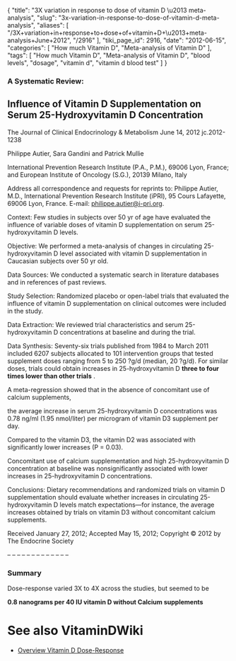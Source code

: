 {
    "title": "3X variation in response to dose of vitamin D \u2013 meta-analysis",
    "slug": "3x-variation-in-response-to-dose-of-vitamin-d-meta-analysis",
    "aliases": [
        "/3X+variation+in+response+to+dose+of+vitamin+D+\u2013+meta-analysis+June+2012",
        "/2916"
    ],
    "tiki_page_id": 2916,
    "date": "2012-06-15",
    "categories": [
        "How much Vitamin D",
        "Meta-analysis of Vitamin D"
    ],
    "tags": [
        "How much Vitamin D",
        "Meta-analysis of Vitamin D",
        "blood levels",
        "dosage",
        "vitamin d",
        "vitamin d blood test"
    ]
}


### A Systematic Review:

## Influence of Vitamin D Supplementation on Serum 25-Hydroxyvitamin D Concentration

The Journal of Clinical Endocrinology & Metabolism June 14, 2012 jc.2012-1238 

Philippe Autier, Sara Gandini and Patrick Mullie

International Prevention Research Institute (P.A., P.M.), 69006 Lyon, France; and European Institute of Oncology (S.G.), 20139 Milano, Italy

Address all correspondence and requests for reprints to: Philippe Autier, M.D., International Prevention Research Institute (iPRI), 95 Cours Lafayette, 69006 Lyon, France. E-mail: philippe.autier@i-pri.org.

Context: Few studies in subjects over 50 yr of age have evaluated the influence of variable doses of vitamin D supplementation on serum 25-hydroxyvitamin D levels.

Objective: We performed a meta-analysis of changes in circulating 25-hydroxyvitamin D level associated with vitamin D supplementation in Caucasian subjects over 50 yr old.

Data Sources: We conducted a systematic search in literature databases and in references of past reviews.

Study Selection: Randomized placebo or open-label trials that evaluated the influence of vitamin D supplementation on clinical outcomes were included in the study.

Data Extraction: We reviewed trial characteristics and serum 25-hydroxyvitamin D concentrations at baseline and during the trial.

Data Synthesis: Seventy-six trials published from 1984 to March 2011 included 6207 subjects allocated to 101 intervention groups that tested supplement doses ranging from 5 to 250 ?g/d (median, 20 ?g/d).  For similar doses, trials could obtain increases in 25-hydroxyvitamin D  **three to four times lower than other trials** . 

A meta-regression showed that in the absence of concomitant use of calcium supplements, 

the average increase in serum 25-hydroxyvitamin D concentrations was 0.78 ng/ml (1.95 nmol/liter) per microgram of vitamin D3 supplement per day. 

Compared to the vitamin D3, the vitamin D2 was associated with significantly lower increases (P = 0.03). 

Concomitant use of calcium supplementation and high 25-hydroxyvitamin D concentration at baseline was nonsignificantly associated with lower increases in 25-hydroxyvitamin D concentrations.

Conclusions: Dietary recommendations and randomized trials on vitamin D supplementation should evaluate whether increases in circulating 25-hydroxyvitamin D levels match expectations—for instance, the average increases obtained by trials on vitamin D3 without concomitant calcium supplements.

Received January 27, 2012; Accepted May 15, 2012; Copyright © 2012 by The Endocrine Society

– – – – – – – – – – – – – 

### Summary

Dose-response varied 3X to 4X across the studies, but seemed to be

 **0.8 nanograms per 40 IU vitamin D without Calcium supplements** 

# See also VitaminDWiki

* [Overview Vitamin D Dose-Response](/posts/overview-vitamin-d-dose-response)